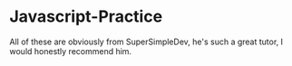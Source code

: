 # Javascript-Practice
All of these are obviously from SuperSimpleDev, he's such a great tutor, I would honestly recommend him.
